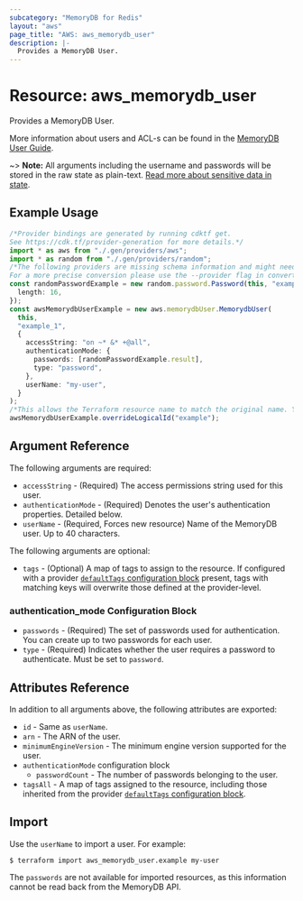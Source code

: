 ```yaml
---
subcategory: "MemoryDB for Redis"
layout: "aws"
page_title: "AWS: aws_memorydb_user"
description: |-
  Provides a MemoryDB User.
---
```


# Resource: aws\_memorydb\_user

Provides a MemoryDB User.

More information about users and ACL-s can be found in the [MemoryDB User Guide](https://docs.aws.amazon.com/memorydb/latest/devguide/clusters.acls.html).

\~> **Note:** All arguments including the username and passwords will be stored in the raw state as plain-text.
[Read more about sensitive data in state](https://www.terraform.io/docs/state/sensitive-data.html).

## Example Usage

```typescript
/*Provider bindings are generated by running cdktf get.
See https://cdk.tf/provider-generation for more details.*/
import * as aws from "./.gen/providers/aws";
import * as random from "./.gen/providers/random";
/*The following providers are missing schema information and might need manual adjustments to synthesize correctly: random.
For a more precise conversion please use the --provider flag in convert.*/
const randomPasswordExample = new random.password.Password(this, "example", {
  length: 16,
});
const awsMemorydbUserExample = new aws.memorydbUser.MemorydbUser(
  this,
  "example_1",
  {
    accessString: "on ~* &* +@all",
    authenticationMode: {
      passwords: [randomPasswordExample.result],
      type: "password",
    },
    userName: "my-user",
  }
);
/*This allows the Terraform resource name to match the original name. You can remove the call if you don't need them to match.*/
awsMemorydbUserExample.overrideLogicalId("example");

```

## Argument Reference

The following arguments are required:

* `accessString` - (Required) The access permissions string used for this user.
* `authenticationMode` - (Required) Denotes the user's authentication properties. Detailed below.
* `userName` - (Required, Forces new resource) Name of the MemoryDB user. Up to 40 characters.

The following arguments are optional:

* `tags` - (Optional) A map of tags to assign to the resource. If configured with a provider [`defaultTags` configuration block](https://registry.terraform.io/providers/hashicorp/aws/latest/docs#default_tags-configuration-block) present, tags with matching keys will overwrite those defined at the provider-level.

### authentication\_mode Configuration Block

* `passwords` - (Required) The set of passwords used for authentication. You can create up to two passwords for each user.
* `type` - (Required) Indicates whether the user requires a password to authenticate. Must be set to `password`.

## Attributes Reference

In addition to all arguments above, the following attributes are exported:

* `id` - Same as `userName`.
* `arn` - The ARN of the user.
* `minimumEngineVersion` - The minimum engine version supported for the user.
* `authenticationMode` configuration block
  * `passwordCount` - The number of passwords belonging to the user.
* `tagsAll` - A map of tags assigned to the resource, including those inherited from the provider [`defaultTags` configuration block](https://registry.terraform.io/providers/hashicorp/aws/latest/docs#default_tags-configuration-block).

## Import

Use the `userName` to import a user. For example:

```console
$ terraform import aws_memorydb_user.example my-user
```

The `passwords` are not available for imported resources, as this information cannot be read back from the MemoryDB API.
